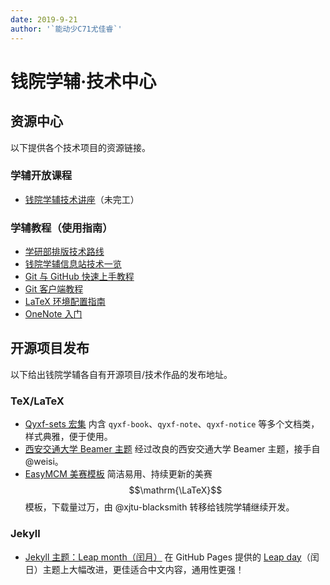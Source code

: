 ```yaml
---
date: 2019-9-21
author: '`能动少C71尤佳睿`'
---
```


# 钱院学辅·技术中心

## <i class="fa fa-archive"></i> 资源中心
以下提供各个技术项目的资源链接。

### <i class="fa fa-graduation-cap"></i> 学辅开放课程

- [钱院学辅技术讲座](technical-lecture)（未完工）

### <i class="fa fa-sticky-note"></i> 学辅教程（使用指南）

- [学研部排版技术路线](typeset)
- [钱院学辅信息站技术一览](website-tech-list)
- [Git 与 GitHub 快速上手教程](git-github)
- [Git 客户端教程](git-client)
- [LaTeX 环境配置指南](latex-download)
- [OneNote 入门](onenote)

## <i class="fa fa-code-fork"></i> 开源项目发布
以下给出钱院学辅各自有开源项目/技术作品的发布地址。

### <i class="fa fa-keyboard-o"></i> TeX/LaTeX
- [Qyxf-sets 宏集](https://github.com/qyxf/qyxf-sets) 内含 `qyxf-book`、`qyxf-note`、`qyxf-notice` 等多个文档类，样式典雅，便于使用。
- [西安交通大学 Beamer 主题](https://github.com/qyxf/beamerthemexjtu) 经过改良的西安交通大学 Beamer 主题，接手自 @weisi。
- [EasyMCM 美赛模板](https://github.com/qyxf/easymcm) 简洁易用、持续更新的美赛 $$\mathrm{\LaTeX}$$ 模板，下载量过万，由 @xjtu-blacksmith 转移给钱院学辅继续开发。

### <i class="fa fa-code"></i> Jekyll
- [Jekyll 主题：Leap month（闰月）](https://github.com/qyxf/leap-month) 在 GitHub Pages 提供的 [Leap day](https://github.com/pages-themes/leap-day)（闰日）主题上大幅改进，更佳适合中文内容，通用性更强！
